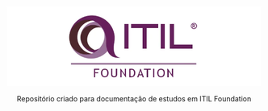 ﻿![ITIL Foundation Logo](ITIL%20-%20Fundamentos%20(Treinaweb)/imagens/itil-foundation-logo.png)

<div align="center">
  Repositório criado para documentação de estudos em ITIL Foundation
</div>

